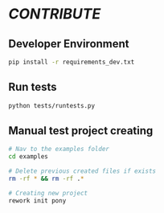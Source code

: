 # _CONTRIBUTE_

## Developer Environment

```bash
pip install -r requirements_dev.txt
``` 

## Run tests

```bash
python tests/runtests.py
```

## Manual test project creating
```bash
# Nav to the examples folder
cd examples 

# Delete previous created files if exists
rm -rf * && rm -rf .*

# Creating new project 
rework init pony
```
